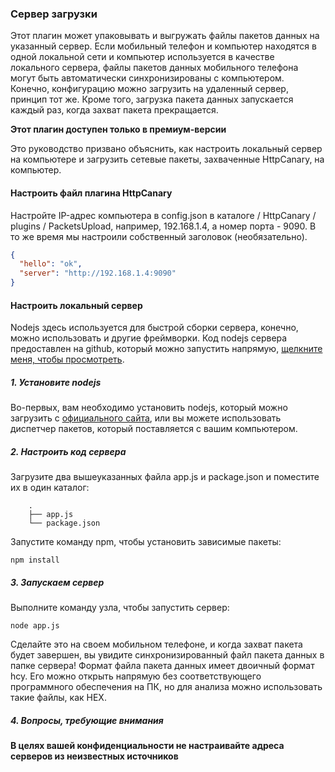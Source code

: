 ### Сервер загрузки

Этот плагин может упаковывать и выгружать файлы пакетов данных на указанный сервер. Если мобильный телефон и компьютер находятся в одной локальной сети и компьютер используется в качестве локального сервера, файлы пакетов данных мобильного телефона могут быть автоматически синхронизированы с компьютером. Конечно, конфигурацию можно загрузить на удаленный сервер, принцип тот же. Кроме того, загрузка пакета данных запускается каждый раз, когда захват пакета прекращается.

**Этот плагин доступен только в премиум-версии**

Это руководство призвано объяснить, как настроить локальный сервер на компьютере и загрузить сетевые пакеты, захваченные HttpCanary, на компьютер.

#### Настроить файл плагина HttpCanary

Настройте IP-адрес компьютера в config.json в каталоге / HttpCanary / plugins / PacketsUpload, например, 192.168.1.4, а номер порта - 9090. В то же время мы настроили собственный заголовок (необязательно).
```json
{
  "hello": "ok",
  "server": "http://192.168.1.4:9090"
}
```

#### Настроить локальный сервер

Nodejs здесь используется для быстрой сборки сервера, конечно, можно использовать и другие фреймворки. Код nodejs сервера предоставлен на github, который можно запустить напрямую, [щелкните меня, чтобы просмотреть](https://github.com/MegatronKing/HttpCanary/tree/master/plugins/PacketsUpload).

##### 1. Установите nodejs

Во-первых, вам необходимо установить nodejs, который можно загрузить с [официального сайта](https://nodejs.org), или вы можете использовать диспетчер пакетов, который поставляется с вашим компьютером.

##### 2. Настроить код сервера

Загрузите два вышеуказанных файла app.js и package.json и поместите их в один каталог:
```
    .
    ├── app.js
    └── package.json
```

Запустите команду npm, чтобы установить зависимые пакеты:
```
npm install
```

##### 3. Запускаем сервер

Выполните команду узла, чтобы запустить сервер:
```
node app.js
```

Сделайте это на своем мобильном телефоне, и когда захват пакета будет завершен, вы увидите синхронизированный файл пакета данных в папке сервера! Формат файла пакета данных имеет двоичный формат hcy. Его можно открыть напрямую без соответствующего программного обеспечения на ПК, но для анализа можно использовать такие файлы, как HEX.

##### 4. Вопросы, требующие внимания

**В целях вашей конфиденциальности не настраивайте адреса серверов из неизвестных источников**